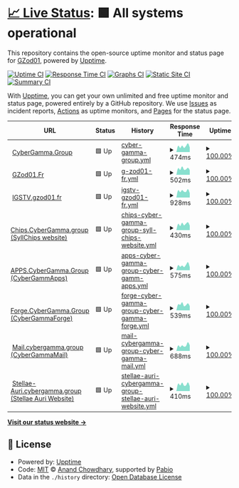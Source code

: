 # [📈 Live Status](https://uptime.gh.gzod01.fr): <!--live status--> **🟩 All systems operational**

This repository contains the open-source uptime monitor and status page for [GZod01](https://gzod01.fr), powered by [Upptime](https://github.com/upptime/upptime).

[![Uptime CI](https://github.com/GZod01/gzod01-server-uptime/workflows/Uptime%20CI/badge.svg)](https://github.com/GZod01/gzod01-server-uptime/actions?query=workflow%3A%22Uptime+CI%22)
[![Response Time CI](https://github.com/GZod01/gzod01-server-uptime/workflows/Response%20Time%20CI/badge.svg)](https://github.com/GZod01/gzod01-server-uptime/actions?query=workflow%3A%22Response+Time+CI%22)
[![Graphs CI](https://github.com/GZod01/gzod01-server-uptime/workflows/Graphs%20CI/badge.svg)](https://github.com/GZod01/gzod01-server-uptime/actions?query=workflow%3A%22Graphs+CI%22)
[![Static Site CI](https://github.com/GZod01/gzod01-server-uptime/workflows/Static%20Site%20CI/badge.svg)](https://github.com/GZod01/gzod01-server-uptime/actions?query=workflow%3A%22Static+Site+CI%22)
[![Summary CI](https://github.com/GZod01/gzod01-server-uptime/workflows/Summary%20CI/badge.svg)](https://github.com/GZod01/gzod01-server-uptime/actions?query=workflow%3A%22Summary+CI%22)

With [Upptime](https://upptime.js.org), you can get your own unlimited and free uptime monitor and status page, powered entirely by a GitHub repository. We use [Issues](https://github.com/GZod01/gzod01-server-uptime/issues) as incident reports, [Actions](https://github.com/GZod01/gzod01-server-uptime/actions) as uptime monitors, and [Pages](https://uptime.gh.gzod01.fr) for the status page.

<!--start: status pages-->
<!-- This summary is generated by Upptime (https://github.com/upptime/upptime) -->
<!-- Do not edit this manually, your changes will be overwritten -->
<!-- prettier-ignore -->
| URL | Status | History | Response Time | Uptime |
| --- | ------ | ------- | ------------- | ------ |
| <img alt="" src="https://icons.duckduckgo.com/ip3/cybergamma.group.ico" height="13"> [CyberGamma.Group](https://CyberGamma.group) | 🟩 Up | [cyber-gamma-group.yml](https://github.com/GZod01/gzod01-server-uptime/commits/HEAD/history/cyber-gamma-group.yml) | <details><summary><img alt="Response time graph" src="./graphs/cyber-gamma-group/response-time-week.png" height="20"> 474ms</summary><br><a href="https://uptime.gh.gzod01.fr/history/cyber-gamma-group"><img alt="Response time 630" src="https://img.shields.io/endpoint?url=https%3A%2F%2Fraw.githubusercontent.com%2FGZod01%2Fgzod01-server-uptime%2FHEAD%2Fapi%2Fcyber-gamma-group%2Fresponse-time.json"></a><br><a href="https://uptime.gh.gzod01.fr/history/cyber-gamma-group"><img alt="24-hour response time 331" src="https://img.shields.io/endpoint?url=https%3A%2F%2Fraw.githubusercontent.com%2FGZod01%2Fgzod01-server-uptime%2FHEAD%2Fapi%2Fcyber-gamma-group%2Fresponse-time-day.json"></a><br><a href="https://uptime.gh.gzod01.fr/history/cyber-gamma-group"><img alt="7-day response time 474" src="https://img.shields.io/endpoint?url=https%3A%2F%2Fraw.githubusercontent.com%2FGZod01%2Fgzod01-server-uptime%2FHEAD%2Fapi%2Fcyber-gamma-group%2Fresponse-time-week.json"></a><br><a href="https://uptime.gh.gzod01.fr/history/cyber-gamma-group"><img alt="30-day response time 558" src="https://img.shields.io/endpoint?url=https%3A%2F%2Fraw.githubusercontent.com%2FGZod01%2Fgzod01-server-uptime%2FHEAD%2Fapi%2Fcyber-gamma-group%2Fresponse-time-month.json"></a><br><a href="https://uptime.gh.gzod01.fr/history/cyber-gamma-group"><img alt="1-year response time 630" src="https://img.shields.io/endpoint?url=https%3A%2F%2Fraw.githubusercontent.com%2FGZod01%2Fgzod01-server-uptime%2FHEAD%2Fapi%2Fcyber-gamma-group%2Fresponse-time-year.json"></a></details> | <details><summary><a href="https://uptime.gh.gzod01.fr/history/cyber-gamma-group">100.00%</a></summary><a href="https://uptime.gh.gzod01.fr/history/cyber-gamma-group"><img alt="All-time uptime 99.20%" src="https://img.shields.io/endpoint?url=https%3A%2F%2Fraw.githubusercontent.com%2FGZod01%2Fgzod01-server-uptime%2FHEAD%2Fapi%2Fcyber-gamma-group%2Fuptime.json"></a><br><a href="https://uptime.gh.gzod01.fr/history/cyber-gamma-group"><img alt="24-hour uptime 100.00%" src="https://img.shields.io/endpoint?url=https%3A%2F%2Fraw.githubusercontent.com%2FGZod01%2Fgzod01-server-uptime%2FHEAD%2Fapi%2Fcyber-gamma-group%2Fuptime-day.json"></a><br><a href="https://uptime.gh.gzod01.fr/history/cyber-gamma-group"><img alt="7-day uptime 100.00%" src="https://img.shields.io/endpoint?url=https%3A%2F%2Fraw.githubusercontent.com%2FGZod01%2Fgzod01-server-uptime%2FHEAD%2Fapi%2Fcyber-gamma-group%2Fuptime-week.json"></a><br><a href="https://uptime.gh.gzod01.fr/history/cyber-gamma-group"><img alt="30-day uptime 99.60%" src="https://img.shields.io/endpoint?url=https%3A%2F%2Fraw.githubusercontent.com%2FGZod01%2Fgzod01-server-uptime%2FHEAD%2Fapi%2Fcyber-gamma-group%2Fuptime-month.json"></a><br><a href="https://uptime.gh.gzod01.fr/history/cyber-gamma-group"><img alt="1-year uptime 99.20%" src="https://img.shields.io/endpoint?url=https%3A%2F%2Fraw.githubusercontent.com%2FGZod01%2Fgzod01-server-uptime%2FHEAD%2Fapi%2Fcyber-gamma-group%2Fuptime-year.json"></a></details>
| <img alt="" src="https://icons.duckduckgo.com/ip3/gzod01.fr.ico" height="13"> [GZod01.Fr](https://gzod01.fr) | 🟩 Up | [g-zod01-fr.yml](https://github.com/GZod01/gzod01-server-uptime/commits/HEAD/history/g-zod01-fr.yml) | <details><summary><img alt="Response time graph" src="./graphs/g-zod01-fr/response-time-week.png" height="20"> 502ms</summary><br><a href="https://uptime.gh.gzod01.fr/history/g-zod01-fr"><img alt="Response time 550" src="https://img.shields.io/endpoint?url=https%3A%2F%2Fraw.githubusercontent.com%2FGZod01%2Fgzod01-server-uptime%2FHEAD%2Fapi%2Fg-zod01-fr%2Fresponse-time.json"></a><br><a href="https://uptime.gh.gzod01.fr/history/g-zod01-fr"><img alt="24-hour response time 396" src="https://img.shields.io/endpoint?url=https%3A%2F%2Fraw.githubusercontent.com%2FGZod01%2Fgzod01-server-uptime%2FHEAD%2Fapi%2Fg-zod01-fr%2Fresponse-time-day.json"></a><br><a href="https://uptime.gh.gzod01.fr/history/g-zod01-fr"><img alt="7-day response time 502" src="https://img.shields.io/endpoint?url=https%3A%2F%2Fraw.githubusercontent.com%2FGZod01%2Fgzod01-server-uptime%2FHEAD%2Fapi%2Fg-zod01-fr%2Fresponse-time-week.json"></a><br><a href="https://uptime.gh.gzod01.fr/history/g-zod01-fr"><img alt="30-day response time 492" src="https://img.shields.io/endpoint?url=https%3A%2F%2Fraw.githubusercontent.com%2FGZod01%2Fgzod01-server-uptime%2FHEAD%2Fapi%2Fg-zod01-fr%2Fresponse-time-month.json"></a><br><a href="https://uptime.gh.gzod01.fr/history/g-zod01-fr"><img alt="1-year response time 552" src="https://img.shields.io/endpoint?url=https%3A%2F%2Fraw.githubusercontent.com%2FGZod01%2Fgzod01-server-uptime%2FHEAD%2Fapi%2Fg-zod01-fr%2Fresponse-time-year.json"></a></details> | <details><summary><a href="https://uptime.gh.gzod01.fr/history/g-zod01-fr">100.00%</a></summary><a href="https://uptime.gh.gzod01.fr/history/g-zod01-fr"><img alt="All-time uptime 97.06%" src="https://img.shields.io/endpoint?url=https%3A%2F%2Fraw.githubusercontent.com%2FGZod01%2Fgzod01-server-uptime%2FHEAD%2Fapi%2Fg-zod01-fr%2Fuptime.json"></a><br><a href="https://uptime.gh.gzod01.fr/history/g-zod01-fr"><img alt="24-hour uptime 100.00%" src="https://img.shields.io/endpoint?url=https%3A%2F%2Fraw.githubusercontent.com%2FGZod01%2Fgzod01-server-uptime%2FHEAD%2Fapi%2Fg-zod01-fr%2Fuptime-day.json"></a><br><a href="https://uptime.gh.gzod01.fr/history/g-zod01-fr"><img alt="7-day uptime 100.00%" src="https://img.shields.io/endpoint?url=https%3A%2F%2Fraw.githubusercontent.com%2FGZod01%2Fgzod01-server-uptime%2FHEAD%2Fapi%2Fg-zod01-fr%2Fuptime-week.json"></a><br><a href="https://uptime.gh.gzod01.fr/history/g-zod01-fr"><img alt="30-day uptime 100.00%" src="https://img.shields.io/endpoint?url=https%3A%2F%2Fraw.githubusercontent.com%2FGZod01%2Fgzod01-server-uptime%2FHEAD%2Fapi%2Fg-zod01-fr%2Fuptime-month.json"></a><br><a href="https://uptime.gh.gzod01.fr/history/g-zod01-fr"><img alt="1-year uptime 97.06%" src="https://img.shields.io/endpoint?url=https%3A%2F%2Fraw.githubusercontent.com%2FGZod01%2Fgzod01-server-uptime%2FHEAD%2Fapi%2Fg-zod01-fr%2Fuptime-year.json"></a></details>
| <img alt="" src="https://icons.duckduckgo.com/ip3/igstv.gzod01.fr.ico" height="13"> [IGSTV.gzod01.fr](https://igstv.gzod01.fr) | 🟩 Up | [igstv-gzod01-fr.yml](https://github.com/GZod01/gzod01-server-uptime/commits/HEAD/history/igstv-gzod01-fr.yml) | <details><summary><img alt="Response time graph" src="./graphs/igstv-gzod01-fr/response-time-week.png" height="20"> 928ms</summary><br><a href="https://uptime.gh.gzod01.fr/history/igstv-gzod01-fr"><img alt="Response time 1056" src="https://img.shields.io/endpoint?url=https%3A%2F%2Fraw.githubusercontent.com%2FGZod01%2Fgzod01-server-uptime%2FHEAD%2Fapi%2Figstv-gzod01-fr%2Fresponse-time.json"></a><br><a href="https://uptime.gh.gzod01.fr/history/igstv-gzod01-fr"><img alt="24-hour response time 801" src="https://img.shields.io/endpoint?url=https%3A%2F%2Fraw.githubusercontent.com%2FGZod01%2Fgzod01-server-uptime%2FHEAD%2Fapi%2Figstv-gzod01-fr%2Fresponse-time-day.json"></a><br><a href="https://uptime.gh.gzod01.fr/history/igstv-gzod01-fr"><img alt="7-day response time 928" src="https://img.shields.io/endpoint?url=https%3A%2F%2Fraw.githubusercontent.com%2FGZod01%2Fgzod01-server-uptime%2FHEAD%2Fapi%2Figstv-gzod01-fr%2Fresponse-time-week.json"></a><br><a href="https://uptime.gh.gzod01.fr/history/igstv-gzod01-fr"><img alt="30-day response time 981" src="https://img.shields.io/endpoint?url=https%3A%2F%2Fraw.githubusercontent.com%2FGZod01%2Fgzod01-server-uptime%2FHEAD%2Fapi%2Figstv-gzod01-fr%2Fresponse-time-month.json"></a><br><a href="https://uptime.gh.gzod01.fr/history/igstv-gzod01-fr"><img alt="1-year response time 1056" src="https://img.shields.io/endpoint?url=https%3A%2F%2Fraw.githubusercontent.com%2FGZod01%2Fgzod01-server-uptime%2FHEAD%2Fapi%2Figstv-gzod01-fr%2Fresponse-time-year.json"></a></details> | <details><summary><a href="https://uptime.gh.gzod01.fr/history/igstv-gzod01-fr">100.00%</a></summary><a href="https://uptime.gh.gzod01.fr/history/igstv-gzod01-fr"><img alt="All-time uptime 96.43%" src="https://img.shields.io/endpoint?url=https%3A%2F%2Fraw.githubusercontent.com%2FGZod01%2Fgzod01-server-uptime%2FHEAD%2Fapi%2Figstv-gzod01-fr%2Fuptime.json"></a><br><a href="https://uptime.gh.gzod01.fr/history/igstv-gzod01-fr"><img alt="24-hour uptime 100.00%" src="https://img.shields.io/endpoint?url=https%3A%2F%2Fraw.githubusercontent.com%2FGZod01%2Fgzod01-server-uptime%2FHEAD%2Fapi%2Figstv-gzod01-fr%2Fuptime-day.json"></a><br><a href="https://uptime.gh.gzod01.fr/history/igstv-gzod01-fr"><img alt="7-day uptime 100.00%" src="https://img.shields.io/endpoint?url=https%3A%2F%2Fraw.githubusercontent.com%2FGZod01%2Fgzod01-server-uptime%2FHEAD%2Fapi%2Figstv-gzod01-fr%2Fuptime-week.json"></a><br><a href="https://uptime.gh.gzod01.fr/history/igstv-gzod01-fr"><img alt="30-day uptime 99.60%" src="https://img.shields.io/endpoint?url=https%3A%2F%2Fraw.githubusercontent.com%2FGZod01%2Fgzod01-server-uptime%2FHEAD%2Fapi%2Figstv-gzod01-fr%2Fuptime-month.json"></a><br><a href="https://uptime.gh.gzod01.fr/history/igstv-gzod01-fr"><img alt="1-year uptime 96.43%" src="https://img.shields.io/endpoint?url=https%3A%2F%2Fraw.githubusercontent.com%2FGZod01%2Fgzod01-server-uptime%2FHEAD%2Fapi%2Figstv-gzod01-fr%2Fuptime-year.json"></a></details>
| <img alt="" src="https://icons.duckduckgo.com/ip3/chips.cybergamma.group.ico" height="13"> [Chips.CyberGamma.group (SyllChips website)](https://chips.cybergamma.group) | 🟩 Up | [chips-cyber-gamma-group-syll-chips-website.yml](https://github.com/GZod01/gzod01-server-uptime/commits/HEAD/history/chips-cyber-gamma-group-syll-chips-website.yml) | <details><summary><img alt="Response time graph" src="./graphs/chips-cyber-gamma-group-syll-chips-website/response-time-week.png" height="20"> 430ms</summary><br><a href="https://uptime.gh.gzod01.fr/history/chips-cyber-gamma-group-syll-chips-website"><img alt="Response time 631" src="https://img.shields.io/endpoint?url=https%3A%2F%2Fraw.githubusercontent.com%2FGZod01%2Fgzod01-server-uptime%2FHEAD%2Fapi%2Fchips-cyber-gamma-group-syll-chips-website%2Fresponse-time.json"></a><br><a href="https://uptime.gh.gzod01.fr/history/chips-cyber-gamma-group-syll-chips-website"><img alt="24-hour response time 322" src="https://img.shields.io/endpoint?url=https%3A%2F%2Fraw.githubusercontent.com%2FGZod01%2Fgzod01-server-uptime%2FHEAD%2Fapi%2Fchips-cyber-gamma-group-syll-chips-website%2Fresponse-time-day.json"></a><br><a href="https://uptime.gh.gzod01.fr/history/chips-cyber-gamma-group-syll-chips-website"><img alt="7-day response time 430" src="https://img.shields.io/endpoint?url=https%3A%2F%2Fraw.githubusercontent.com%2FGZod01%2Fgzod01-server-uptime%2FHEAD%2Fapi%2Fchips-cyber-gamma-group-syll-chips-website%2Fresponse-time-week.json"></a><br><a href="https://uptime.gh.gzod01.fr/history/chips-cyber-gamma-group-syll-chips-website"><img alt="30-day response time 506" src="https://img.shields.io/endpoint?url=https%3A%2F%2Fraw.githubusercontent.com%2FGZod01%2Fgzod01-server-uptime%2FHEAD%2Fapi%2Fchips-cyber-gamma-group-syll-chips-website%2Fresponse-time-month.json"></a><br><a href="https://uptime.gh.gzod01.fr/history/chips-cyber-gamma-group-syll-chips-website"><img alt="1-year response time 631" src="https://img.shields.io/endpoint?url=https%3A%2F%2Fraw.githubusercontent.com%2FGZod01%2Fgzod01-server-uptime%2FHEAD%2Fapi%2Fchips-cyber-gamma-group-syll-chips-website%2Fresponse-time-year.json"></a></details> | <details><summary><a href="https://uptime.gh.gzod01.fr/history/chips-cyber-gamma-group-syll-chips-website">100.00%</a></summary><a href="https://uptime.gh.gzod01.fr/history/chips-cyber-gamma-group-syll-chips-website"><img alt="All-time uptime 99.46%" src="https://img.shields.io/endpoint?url=https%3A%2F%2Fraw.githubusercontent.com%2FGZod01%2Fgzod01-server-uptime%2FHEAD%2Fapi%2Fchips-cyber-gamma-group-syll-chips-website%2Fuptime.json"></a><br><a href="https://uptime.gh.gzod01.fr/history/chips-cyber-gamma-group-syll-chips-website"><img alt="24-hour uptime 100.00%" src="https://img.shields.io/endpoint?url=https%3A%2F%2Fraw.githubusercontent.com%2FGZod01%2Fgzod01-server-uptime%2FHEAD%2Fapi%2Fchips-cyber-gamma-group-syll-chips-website%2Fuptime-day.json"></a><br><a href="https://uptime.gh.gzod01.fr/history/chips-cyber-gamma-group-syll-chips-website"><img alt="7-day uptime 100.00%" src="https://img.shields.io/endpoint?url=https%3A%2F%2Fraw.githubusercontent.com%2FGZod01%2Fgzod01-server-uptime%2FHEAD%2Fapi%2Fchips-cyber-gamma-group-syll-chips-website%2Fuptime-week.json"></a><br><a href="https://uptime.gh.gzod01.fr/history/chips-cyber-gamma-group-syll-chips-website"><img alt="30-day uptime 99.60%" src="https://img.shields.io/endpoint?url=https%3A%2F%2Fraw.githubusercontent.com%2FGZod01%2Fgzod01-server-uptime%2FHEAD%2Fapi%2Fchips-cyber-gamma-group-syll-chips-website%2Fuptime-month.json"></a><br><a href="https://uptime.gh.gzod01.fr/history/chips-cyber-gamma-group-syll-chips-website"><img alt="1-year uptime 99.46%" src="https://img.shields.io/endpoint?url=https%3A%2F%2Fraw.githubusercontent.com%2FGZod01%2Fgzod01-server-uptime%2FHEAD%2Fapi%2Fchips-cyber-gamma-group-syll-chips-website%2Fuptime-year.json"></a></details>
| <img alt="" src="https://icons.duckduckgo.com/ip3/apps.cybergamma.group.ico" height="13"> [APPS.CyberGamma.Group (CyberGammApps)](https://apps.cybergamma.group) | 🟩 Up | [apps-cyber-gamma-group-cyber-gamm-apps.yml](https://github.com/GZod01/gzod01-server-uptime/commits/HEAD/history/apps-cyber-gamma-group-cyber-gamm-apps.yml) | <details><summary><img alt="Response time graph" src="./graphs/apps-cyber-gamma-group-cyber-gamm-apps/response-time-week.png" height="20"> 575ms</summary><br><a href="https://uptime.gh.gzod01.fr/history/apps-cyber-gamma-group-cyber-gamm-apps"><img alt="Response time 632" src="https://img.shields.io/endpoint?url=https%3A%2F%2Fraw.githubusercontent.com%2FGZod01%2Fgzod01-server-uptime%2FHEAD%2Fapi%2Fapps-cyber-gamma-group-cyber-gamm-apps%2Fresponse-time.json"></a><br><a href="https://uptime.gh.gzod01.fr/history/apps-cyber-gamma-group-cyber-gamm-apps"><img alt="24-hour response time 413" src="https://img.shields.io/endpoint?url=https%3A%2F%2Fraw.githubusercontent.com%2FGZod01%2Fgzod01-server-uptime%2FHEAD%2Fapi%2Fapps-cyber-gamma-group-cyber-gamm-apps%2Fresponse-time-day.json"></a><br><a href="https://uptime.gh.gzod01.fr/history/apps-cyber-gamma-group-cyber-gamm-apps"><img alt="7-day response time 575" src="https://img.shields.io/endpoint?url=https%3A%2F%2Fraw.githubusercontent.com%2FGZod01%2Fgzod01-server-uptime%2FHEAD%2Fapi%2Fapps-cyber-gamma-group-cyber-gamm-apps%2Fresponse-time-week.json"></a><br><a href="https://uptime.gh.gzod01.fr/history/apps-cyber-gamma-group-cyber-gamm-apps"><img alt="30-day response time 607" src="https://img.shields.io/endpoint?url=https%3A%2F%2Fraw.githubusercontent.com%2FGZod01%2Fgzod01-server-uptime%2FHEAD%2Fapi%2Fapps-cyber-gamma-group-cyber-gamm-apps%2Fresponse-time-month.json"></a><br><a href="https://uptime.gh.gzod01.fr/history/apps-cyber-gamma-group-cyber-gamm-apps"><img alt="1-year response time 632" src="https://img.shields.io/endpoint?url=https%3A%2F%2Fraw.githubusercontent.com%2FGZod01%2Fgzod01-server-uptime%2FHEAD%2Fapi%2Fapps-cyber-gamma-group-cyber-gamm-apps%2Fresponse-time-year.json"></a></details> | <details><summary><a href="https://uptime.gh.gzod01.fr/history/apps-cyber-gamma-group-cyber-gamm-apps">100.00%</a></summary><a href="https://uptime.gh.gzod01.fr/history/apps-cyber-gamma-group-cyber-gamm-apps"><img alt="All-time uptime 99.56%" src="https://img.shields.io/endpoint?url=https%3A%2F%2Fraw.githubusercontent.com%2FGZod01%2Fgzod01-server-uptime%2FHEAD%2Fapi%2Fapps-cyber-gamma-group-cyber-gamm-apps%2Fuptime.json"></a><br><a href="https://uptime.gh.gzod01.fr/history/apps-cyber-gamma-group-cyber-gamm-apps"><img alt="24-hour uptime 100.00%" src="https://img.shields.io/endpoint?url=https%3A%2F%2Fraw.githubusercontent.com%2FGZod01%2Fgzod01-server-uptime%2FHEAD%2Fapi%2Fapps-cyber-gamma-group-cyber-gamm-apps%2Fuptime-day.json"></a><br><a href="https://uptime.gh.gzod01.fr/history/apps-cyber-gamma-group-cyber-gamm-apps"><img alt="7-day uptime 100.00%" src="https://img.shields.io/endpoint?url=https%3A%2F%2Fraw.githubusercontent.com%2FGZod01%2Fgzod01-server-uptime%2FHEAD%2Fapi%2Fapps-cyber-gamma-group-cyber-gamm-apps%2Fuptime-week.json"></a><br><a href="https://uptime.gh.gzod01.fr/history/apps-cyber-gamma-group-cyber-gamm-apps"><img alt="30-day uptime 99.60%" src="https://img.shields.io/endpoint?url=https%3A%2F%2Fraw.githubusercontent.com%2FGZod01%2Fgzod01-server-uptime%2FHEAD%2Fapi%2Fapps-cyber-gamma-group-cyber-gamm-apps%2Fuptime-month.json"></a><br><a href="https://uptime.gh.gzod01.fr/history/apps-cyber-gamma-group-cyber-gamm-apps"><img alt="1-year uptime 99.56%" src="https://img.shields.io/endpoint?url=https%3A%2F%2Fraw.githubusercontent.com%2FGZod01%2Fgzod01-server-uptime%2FHEAD%2Fapi%2Fapps-cyber-gamma-group-cyber-gamm-apps%2Fuptime-year.json"></a></details>
| <img alt="" src="https://icons.duckduckgo.com/ip3/forge.cybergamma.group.ico" height="13"> [Forge.CyberGamma.Group (CyberGammaForge)](https://forge.cybergamma.group) | 🟩 Up | [forge-cyber-gamma-group-cyber-gamma-forge.yml](https://github.com/GZod01/gzod01-server-uptime/commits/HEAD/history/forge-cyber-gamma-group-cyber-gamma-forge.yml) | <details><summary><img alt="Response time graph" src="./graphs/forge-cyber-gamma-group-cyber-gamma-forge/response-time-week.png" height="20"> 539ms</summary><br><a href="https://uptime.gh.gzod01.fr/history/forge-cyber-gamma-group-cyber-gamma-forge"><img alt="Response time 683" src="https://img.shields.io/endpoint?url=https%3A%2F%2Fraw.githubusercontent.com%2FGZod01%2Fgzod01-server-uptime%2FHEAD%2Fapi%2Fforge-cyber-gamma-group-cyber-gamma-forge%2Fresponse-time.json"></a><br><a href="https://uptime.gh.gzod01.fr/history/forge-cyber-gamma-group-cyber-gamma-forge"><img alt="24-hour response time 404" src="https://img.shields.io/endpoint?url=https%3A%2F%2Fraw.githubusercontent.com%2FGZod01%2Fgzod01-server-uptime%2FHEAD%2Fapi%2Fforge-cyber-gamma-group-cyber-gamma-forge%2Fresponse-time-day.json"></a><br><a href="https://uptime.gh.gzod01.fr/history/forge-cyber-gamma-group-cyber-gamma-forge"><img alt="7-day response time 539" src="https://img.shields.io/endpoint?url=https%3A%2F%2Fraw.githubusercontent.com%2FGZod01%2Fgzod01-server-uptime%2FHEAD%2Fapi%2Fforge-cyber-gamma-group-cyber-gamma-forge%2Fresponse-time-week.json"></a><br><a href="https://uptime.gh.gzod01.fr/history/forge-cyber-gamma-group-cyber-gamma-forge"><img alt="30-day response time 578" src="https://img.shields.io/endpoint?url=https%3A%2F%2Fraw.githubusercontent.com%2FGZod01%2Fgzod01-server-uptime%2FHEAD%2Fapi%2Fforge-cyber-gamma-group-cyber-gamma-forge%2Fresponse-time-month.json"></a><br><a href="https://uptime.gh.gzod01.fr/history/forge-cyber-gamma-group-cyber-gamma-forge"><img alt="1-year response time 683" src="https://img.shields.io/endpoint?url=https%3A%2F%2Fraw.githubusercontent.com%2FGZod01%2Fgzod01-server-uptime%2FHEAD%2Fapi%2Fforge-cyber-gamma-group-cyber-gamma-forge%2Fresponse-time-year.json"></a></details> | <details><summary><a href="https://uptime.gh.gzod01.fr/history/forge-cyber-gamma-group-cyber-gamma-forge">100.00%</a></summary><a href="https://uptime.gh.gzod01.fr/history/forge-cyber-gamma-group-cyber-gamma-forge"><img alt="All-time uptime 95.04%" src="https://img.shields.io/endpoint?url=https%3A%2F%2Fraw.githubusercontent.com%2FGZod01%2Fgzod01-server-uptime%2FHEAD%2Fapi%2Fforge-cyber-gamma-group-cyber-gamma-forge%2Fuptime.json"></a><br><a href="https://uptime.gh.gzod01.fr/history/forge-cyber-gamma-group-cyber-gamma-forge"><img alt="24-hour uptime 100.00%" src="https://img.shields.io/endpoint?url=https%3A%2F%2Fraw.githubusercontent.com%2FGZod01%2Fgzod01-server-uptime%2FHEAD%2Fapi%2Fforge-cyber-gamma-group-cyber-gamma-forge%2Fuptime-day.json"></a><br><a href="https://uptime.gh.gzod01.fr/history/forge-cyber-gamma-group-cyber-gamma-forge"><img alt="7-day uptime 100.00%" src="https://img.shields.io/endpoint?url=https%3A%2F%2Fraw.githubusercontent.com%2FGZod01%2Fgzod01-server-uptime%2FHEAD%2Fapi%2Fforge-cyber-gamma-group-cyber-gamma-forge%2Fuptime-week.json"></a><br><a href="https://uptime.gh.gzod01.fr/history/forge-cyber-gamma-group-cyber-gamma-forge"><img alt="30-day uptime 99.60%" src="https://img.shields.io/endpoint?url=https%3A%2F%2Fraw.githubusercontent.com%2FGZod01%2Fgzod01-server-uptime%2FHEAD%2Fapi%2Fforge-cyber-gamma-group-cyber-gamma-forge%2Fuptime-month.json"></a><br><a href="https://uptime.gh.gzod01.fr/history/forge-cyber-gamma-group-cyber-gamma-forge"><img alt="1-year uptime 95.04%" src="https://img.shields.io/endpoint?url=https%3A%2F%2Fraw.githubusercontent.com%2FGZod01%2Fgzod01-server-uptime%2FHEAD%2Fapi%2Fforge-cyber-gamma-group-cyber-gamma-forge%2Fuptime-year.json"></a></details>
| <img alt="" src="https://icons.duckduckgo.com/ip3/mail.cybergamma.group.ico" height="13"> [Mail.cybergamma.group (CyberGammaMail)](https://mail.cybergamma.group) | 🟩 Up | [mail-cybergamma-group-cyber-gamma-mail.yml](https://github.com/GZod01/gzod01-server-uptime/commits/HEAD/history/mail-cybergamma-group-cyber-gamma-mail.yml) | <details><summary><img alt="Response time graph" src="./graphs/mail-cybergamma-group-cyber-gamma-mail/response-time-week.png" height="20"> 688ms</summary><br><a href="https://uptime.gh.gzod01.fr/history/mail-cybergamma-group-cyber-gamma-mail"><img alt="Response time 763" src="https://img.shields.io/endpoint?url=https%3A%2F%2Fraw.githubusercontent.com%2FGZod01%2Fgzod01-server-uptime%2FHEAD%2Fapi%2Fmail-cybergamma-group-cyber-gamma-mail%2Fresponse-time.json"></a><br><a href="https://uptime.gh.gzod01.fr/history/mail-cybergamma-group-cyber-gamma-mail"><img alt="24-hour response time 519" src="https://img.shields.io/endpoint?url=https%3A%2F%2Fraw.githubusercontent.com%2FGZod01%2Fgzod01-server-uptime%2FHEAD%2Fapi%2Fmail-cybergamma-group-cyber-gamma-mail%2Fresponse-time-day.json"></a><br><a href="https://uptime.gh.gzod01.fr/history/mail-cybergamma-group-cyber-gamma-mail"><img alt="7-day response time 688" src="https://img.shields.io/endpoint?url=https%3A%2F%2Fraw.githubusercontent.com%2FGZod01%2Fgzod01-server-uptime%2FHEAD%2Fapi%2Fmail-cybergamma-group-cyber-gamma-mail%2Fresponse-time-week.json"></a><br><a href="https://uptime.gh.gzod01.fr/history/mail-cybergamma-group-cyber-gamma-mail"><img alt="30-day response time 665" src="https://img.shields.io/endpoint?url=https%3A%2F%2Fraw.githubusercontent.com%2FGZod01%2Fgzod01-server-uptime%2FHEAD%2Fapi%2Fmail-cybergamma-group-cyber-gamma-mail%2Fresponse-time-month.json"></a><br><a href="https://uptime.gh.gzod01.fr/history/mail-cybergamma-group-cyber-gamma-mail"><img alt="1-year response time 763" src="https://img.shields.io/endpoint?url=https%3A%2F%2Fraw.githubusercontent.com%2FGZod01%2Fgzod01-server-uptime%2FHEAD%2Fapi%2Fmail-cybergamma-group-cyber-gamma-mail%2Fresponse-time-year.json"></a></details> | <details><summary><a href="https://uptime.gh.gzod01.fr/history/mail-cybergamma-group-cyber-gamma-mail">100.00%</a></summary><a href="https://uptime.gh.gzod01.fr/history/mail-cybergamma-group-cyber-gamma-mail"><img alt="All-time uptime 99.53%" src="https://img.shields.io/endpoint?url=https%3A%2F%2Fraw.githubusercontent.com%2FGZod01%2Fgzod01-server-uptime%2FHEAD%2Fapi%2Fmail-cybergamma-group-cyber-gamma-mail%2Fuptime.json"></a><br><a href="https://uptime.gh.gzod01.fr/history/mail-cybergamma-group-cyber-gamma-mail"><img alt="24-hour uptime 100.00%" src="https://img.shields.io/endpoint?url=https%3A%2F%2Fraw.githubusercontent.com%2FGZod01%2Fgzod01-server-uptime%2FHEAD%2Fapi%2Fmail-cybergamma-group-cyber-gamma-mail%2Fuptime-day.json"></a><br><a href="https://uptime.gh.gzod01.fr/history/mail-cybergamma-group-cyber-gamma-mail"><img alt="7-day uptime 100.00%" src="https://img.shields.io/endpoint?url=https%3A%2F%2Fraw.githubusercontent.com%2FGZod01%2Fgzod01-server-uptime%2FHEAD%2Fapi%2Fmail-cybergamma-group-cyber-gamma-mail%2Fuptime-week.json"></a><br><a href="https://uptime.gh.gzod01.fr/history/mail-cybergamma-group-cyber-gamma-mail"><img alt="30-day uptime 99.60%" src="https://img.shields.io/endpoint?url=https%3A%2F%2Fraw.githubusercontent.com%2FGZod01%2Fgzod01-server-uptime%2FHEAD%2Fapi%2Fmail-cybergamma-group-cyber-gamma-mail%2Fuptime-month.json"></a><br><a href="https://uptime.gh.gzod01.fr/history/mail-cybergamma-group-cyber-gamma-mail"><img alt="1-year uptime 99.53%" src="https://img.shields.io/endpoint?url=https%3A%2F%2Fraw.githubusercontent.com%2FGZod01%2Fgzod01-server-uptime%2FHEAD%2Fapi%2Fmail-cybergamma-group-cyber-gamma-mail%2Fuptime-year.json"></a></details>
| <img alt="" src="https://icons.duckduckgo.com/ip3/stellae-auri.cybergamma.group.ico" height="13"> [Stellae-Auri.cybergamma.group (Stellae Auri Website)](https://stellae-auri.cybergamma.group) | 🟩 Up | [stellae-auri-cybergamma-group-stellae-auri-website.yml](https://github.com/GZod01/gzod01-server-uptime/commits/HEAD/history/stellae-auri-cybergamma-group-stellae-auri-website.yml) | <details><summary><img alt="Response time graph" src="./graphs/stellae-auri-cybergamma-group-stellae-auri-website/response-time-week.png" height="20"> 410ms</summary><br><a href="https://uptime.gh.gzod01.fr/history/stellae-auri-cybergamma-group-stellae-auri-website"><img alt="Response time 529" src="https://img.shields.io/endpoint?url=https%3A%2F%2Fraw.githubusercontent.com%2FGZod01%2Fgzod01-server-uptime%2FHEAD%2Fapi%2Fstellae-auri-cybergamma-group-stellae-auri-website%2Fresponse-time.json"></a><br><a href="https://uptime.gh.gzod01.fr/history/stellae-auri-cybergamma-group-stellae-auri-website"><img alt="24-hour response time 324" src="https://img.shields.io/endpoint?url=https%3A%2F%2Fraw.githubusercontent.com%2FGZod01%2Fgzod01-server-uptime%2FHEAD%2Fapi%2Fstellae-auri-cybergamma-group-stellae-auri-website%2Fresponse-time-day.json"></a><br><a href="https://uptime.gh.gzod01.fr/history/stellae-auri-cybergamma-group-stellae-auri-website"><img alt="7-day response time 410" src="https://img.shields.io/endpoint?url=https%3A%2F%2Fraw.githubusercontent.com%2FGZod01%2Fgzod01-server-uptime%2FHEAD%2Fapi%2Fstellae-auri-cybergamma-group-stellae-auri-website%2Fresponse-time-week.json"></a><br><a href="https://uptime.gh.gzod01.fr/history/stellae-auri-cybergamma-group-stellae-auri-website"><img alt="30-day response time 455" src="https://img.shields.io/endpoint?url=https%3A%2F%2Fraw.githubusercontent.com%2FGZod01%2Fgzod01-server-uptime%2FHEAD%2Fapi%2Fstellae-auri-cybergamma-group-stellae-auri-website%2Fresponse-time-month.json"></a><br><a href="https://uptime.gh.gzod01.fr/history/stellae-auri-cybergamma-group-stellae-auri-website"><img alt="1-year response time 529" src="https://img.shields.io/endpoint?url=https%3A%2F%2Fraw.githubusercontent.com%2FGZod01%2Fgzod01-server-uptime%2FHEAD%2Fapi%2Fstellae-auri-cybergamma-group-stellae-auri-website%2Fresponse-time-year.json"></a></details> | <details><summary><a href="https://uptime.gh.gzod01.fr/history/stellae-auri-cybergamma-group-stellae-auri-website">100.00%</a></summary><a href="https://uptime.gh.gzod01.fr/history/stellae-auri-cybergamma-group-stellae-auri-website"><img alt="All-time uptime 99.56%" src="https://img.shields.io/endpoint?url=https%3A%2F%2Fraw.githubusercontent.com%2FGZod01%2Fgzod01-server-uptime%2FHEAD%2Fapi%2Fstellae-auri-cybergamma-group-stellae-auri-website%2Fuptime.json"></a><br><a href="https://uptime.gh.gzod01.fr/history/stellae-auri-cybergamma-group-stellae-auri-website"><img alt="24-hour uptime 100.00%" src="https://img.shields.io/endpoint?url=https%3A%2F%2Fraw.githubusercontent.com%2FGZod01%2Fgzod01-server-uptime%2FHEAD%2Fapi%2Fstellae-auri-cybergamma-group-stellae-auri-website%2Fuptime-day.json"></a><br><a href="https://uptime.gh.gzod01.fr/history/stellae-auri-cybergamma-group-stellae-auri-website"><img alt="7-day uptime 100.00%" src="https://img.shields.io/endpoint?url=https%3A%2F%2Fraw.githubusercontent.com%2FGZod01%2Fgzod01-server-uptime%2FHEAD%2Fapi%2Fstellae-auri-cybergamma-group-stellae-auri-website%2Fuptime-week.json"></a><br><a href="https://uptime.gh.gzod01.fr/history/stellae-auri-cybergamma-group-stellae-auri-website"><img alt="30-day uptime 99.60%" src="https://img.shields.io/endpoint?url=https%3A%2F%2Fraw.githubusercontent.com%2FGZod01%2Fgzod01-server-uptime%2FHEAD%2Fapi%2Fstellae-auri-cybergamma-group-stellae-auri-website%2Fuptime-month.json"></a><br><a href="https://uptime.gh.gzod01.fr/history/stellae-auri-cybergamma-group-stellae-auri-website"><img alt="1-year uptime 99.56%" src="https://img.shields.io/endpoint?url=https%3A%2F%2Fraw.githubusercontent.com%2FGZod01%2Fgzod01-server-uptime%2FHEAD%2Fapi%2Fstellae-auri-cybergamma-group-stellae-auri-website%2Fuptime-year.json"></a></details>

<!--end: status pages-->

[**Visit our status website →**](https://uptime.gh.gzod01.fr)

## 📄 License

- Powered by: [Upptime](https://github.com/upptime/upptime)
- Code: [MIT](./LICENSE) © [Anand Chowdhary](https://anandchowdhary.com), supported by [Pabio](https://pabio.com)
- Data in the `./history` directory: [Open Database License](https://opendatacommons.org/licenses/odbl/1-0/)
